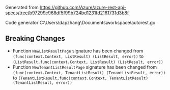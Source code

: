 
Generated from https://github.com/Azure/azure-rest-api-specs/tree/b97299c968df5f99b724bd1231fd2161731d3b8f

Code generator C:\Users\dapzhang\Documents\workspace\autorest.go

## Breaking Changes

- Function `NewListResultPage` signature has been changed from `(func(context.Context, ListResult) (ListResult, error))` to `(ListResult,func(context.Context, ListResult) (ListResult, error))`
- Function `NewTenantListResultPage` signature has been changed from `(func(context.Context, TenantListResult) (TenantListResult, error))` to `(TenantListResult,func(context.Context, TenantListResult) (TenantListResult, error))`

